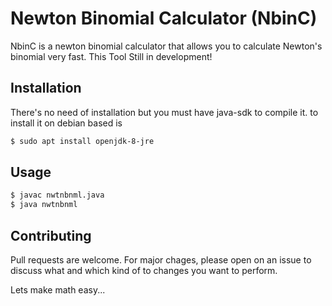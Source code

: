 # Newton Binomial Calculator (NbinC)

NbinC is a newton binomial calculator that allows you to calculate Newton's binomial very fast. This Tool Still in development!

## Installation
There's no need of installation but you must have java-sdk to compile it.
to install it on debian based is
```bash
$ sudo apt install openjdk-8-jre
```

## Usage
```bash
$ javac nwtnbnml.java
$ java nwtnbnml
```

## Contributing
Pull requests are welcome. For major chages, please open on an issue to discuss what and which kind of to changes you want to perform.

Lets make math easy...
